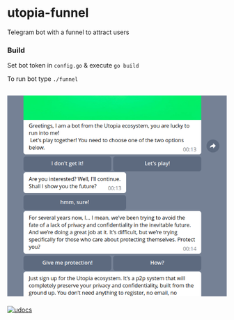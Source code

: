 # utopia-funnel
Telegram bot with a funnel to attract users

### Build

Set bot token in `config.go` & execute `go build`

To run bot type `./funnel`

![screenshot](screen.png)
---
[![udocs](https://github.com/Sagleft/ures/blob/master/udocs-btn.png?raw=true)](https://udocs.gitbook.io/utopia-api/)
